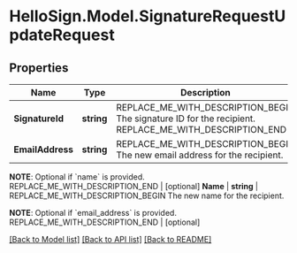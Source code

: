 # HelloSign.Model.SignatureRequestUpdateRequest

## Properties

Name | Type | Description | Notes
------------ | ------------- | ------------- | -------------
**SignatureId** | **string** | REPLACE_ME_WITH_DESCRIPTION_BEGIN The signature ID for the recipient. REPLACE_ME_WITH_DESCRIPTION_END | 
**EmailAddress** | **string** | REPLACE_ME_WITH_DESCRIPTION_BEGIN The new email address for the recipient.

**NOTE**: Optional if &#x60;name&#x60; is provided. REPLACE_ME_WITH_DESCRIPTION_END | [optional] 
**Name** | **string** | REPLACE_ME_WITH_DESCRIPTION_BEGIN The new name for the recipient.

**NOTE**: Optional if &#x60;email_address&#x60; is provided. REPLACE_ME_WITH_DESCRIPTION_END | [optional] 

[[Back to Model list]](../README.md#documentation-for-models) [[Back to API list]](../README.md#documentation-for-api-endpoints) [[Back to README]](../README.md)

